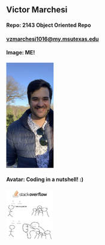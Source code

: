 ## Victor Marchesi
#### Repo: 2143 Object Oriented Repo
#### vzmarchesi1016@my.msutexas.edu
#### Image: ME!
<img src="https://github.com/Vizemo/2143-OOP-Marchesi/blob/main/Assignments/Graphics/README/Me.JPG" width=25% height=25%>

#### Avatar: Coding in a nutshell! :)
<img src="https://github.com/Vizemo/2143-OOP-Marchesi/blob/main/Assignments/Graphics/README/Avatar.JPG" width=25% height=25%>
